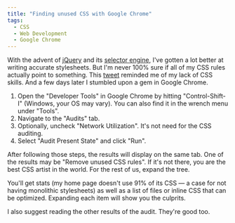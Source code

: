 ```yaml
---
title: "Finding unused CSS with Google Chrome"
tags:
  - CSS
  - Web Development
  - Google Chrome
---
```



With the advent of [jQuery](http://jquery.com/) and its [selector engine](http://sizzlejs.com/), I've gotten a lot better at writing accurate stylesheets. But I'm never 100% sure if all of my CSS rules actually point to something. This [tweet](https://twitter.com/#!/ryan/status/63367737765933056) reminded me of my lack of CSS skills. And a few days later I stumbled upon a gem in Google Chrome.

1. Open the "Developer Tools" in Google Chrome by hitting "Control-Shift-I" (Windows, your OS may vary). You can also find it in the wrench menu under "Tools".
2. Navigate to the "Audits" tab.
3. Optionally, uncheck "Network Utilization". It's not need for the CSS auditing.
4. Select "Audit Present State" and click "Run".

After following those steps, the results will display on the same tab. One of the results may be "Remove unused CSS rules". If it's not there, you are the best CSS artist in the world. For the rest of us, expand the tree.

You'll get stats (my home page doesn't use 91% of its CSS — a case for not having monolithic stylesheets) as well as a list of files or inline CSS that can be optimized. Expanding each item will show you the culprits.

I also suggest reading the other results of the audit. They're good too.